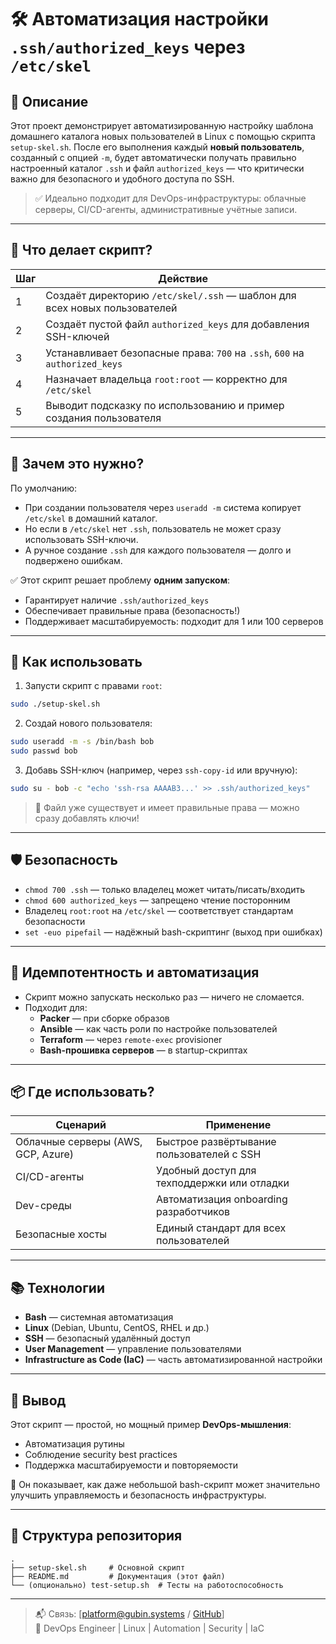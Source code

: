 # 🛠️ Автоматизация настройки `.ssh/authorized_keys` через `/etc/skel`

## 📄 Описание

Этот проект демонстрирует автоматизированную настройку шаблона домашнего каталога новых пользователей в Linux с помощью скрипта `setup-skel.sh`. После его выполнения каждый **новый пользователь**, созданный с опцией `-m`, будет автоматически получать правильно настроенный каталог `.ssh` и файл `authorized_keys` — что критически важно для безопасного и удобного доступа по SSH.

> ✅ Идеально подходит для DevOps-инфраструктуры: облачные серверы, CI/CD-агенты, административные учётные записи.

---

## 🔧 Что делает скрипт?

| Шаг | Действие |
|-----|--------|
| 1 | Создаёт директорию `/etc/skel/.ssh` — шаблон для всех новых пользователей |
| 2 | Создаёт пустой файл `authorized_keys` для добавления SSH-ключей |
| 3 | Устанавливает безопасные права: `700` на `.ssh`, `600` на `authorized_keys` |
| 4 | Назначает владельца `root:root` — корректно для `/etc/skel` |
| 5 | Выводит подсказку по использованию и пример создания пользователя |

---

## 📌 Зачем это нужно?

По умолчанию:
- При создании пользователя через `useradd -m` система копирует `/etc/skel` в домашний каталог.
- Но если в `/etc/skel` нет `.ssh`, пользователь не может сразу использовать SSH-ключи.
- А ручное создание `.ssh` для каждого пользователя — долго и подвержено ошибкам.

✅ Этот скрипт решает проблему **одним запуском**:
- Гарантирует наличие `.ssh/authorized_keys`
- Обеспечивает правильные права (безопасность!)
- Поддерживает масштабируемость: подходит для 1 или 100 серверов

---

## 🚀 Как использовать

1. Запусти скрипт с правами `root`:
```bash
sudo ./setup-skel.sh
```

2. Создай нового пользователя:
```bash
sudo useradd -m -s /bin/bash bob
sudo passwd bob
```

3. Добавь SSH-ключ (например, через `ssh-copy-id` или вручную):
```bash
sudo su - bob -c "echo 'ssh-rsa AAAAB3...' >> .ssh/authorized_keys"
```

> 🔐 Файл уже существует и имеет правильные права — можно сразу добавлять ключи!

---

## 🛡️ Безопасность

- `chmod 700 .ssh` — только владелец может читать/писать/входить
- `chmod 600 authorized_keys` — запрещено чтение посторонним
- Владелец `root:root` на `/etc/skel` — соответствует стандартам безопасности
- `set -euo pipefail` — надёжный bash-скриптинг (выход при ошибках)

---

## 🔄 Идемпотентность и автоматизация

- Скрипт можно запускать несколько раз — ничего не сломается.
- Подходит для:
  - **Packer** — при сборке образов
  - **Ansible** — как часть роли по настройке пользователей
  - **Terraform** — через `remote-exec` provisioner
  - **Bash-прошивка серверов** — в startup-скриптах

---

## 📦 Где использовать?

| Сценарий | Применение |
|--------|-----------|
| Облачные серверы (AWS, GCP, Azure) | Быстрое развёртывание пользователей с SSH |
| CI/CD-агенты | Удобный доступ для техподдержки или отладки |
| Dev-среды | Автоматизация onboarding разработчиков |
| Безопасные хосты | Единый стандарт для всех пользователей |

---

## 📚 Технологии

- **Bash** — системная автоматизация
- **Linux** (Debian, Ubuntu, CentOS, RHEL и др.)
- **SSH** — безопасный удалённый доступ
- **User Management** — управление пользователями
- **Infrastructure as Code (IaC)** — часть автоматизированной настройки

---

## 🏁 Вывод

Этот скрипт — простой, но мощный пример **DevOps-мышления**:
- Автоматизация рутины
- Соблюдение security best practices
- Поддержка масштабируемости и повторяемости

🔧 Он показывает, как даже небольшой bash-скрипт может значительно улучшить управляемость и безопасность инфраструктуры.

---

## 📂 Структура репозитория

```
.
├── setup-skel.sh     # Основной скрипт
├── README.md         # Документация (этот файл)
└── (опционально) test-setup.sh  # Тесты на работоспособность
```

---

> 📬 Связь: [platform@gubin.systems / [GitHub](https://github.com/hawk2012)]  
> 💼 DevOps Engineer | Linux | Automation | Security | IaC
